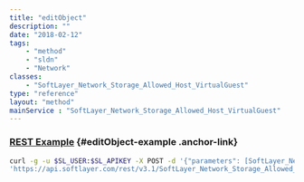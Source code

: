 ```yaml
---
title: "editObject"
description: ""
date: "2018-02-12"
tags:
    - "method"
    - "sldn"
    - "Network"
classes:
    - "SoftLayer_Network_Storage_Allowed_Host_VirtualGuest"
type: "reference"
layout: "method"
mainService : "SoftLayer_Network_Storage_Allowed_Host_VirtualGuest"
---
```


### [REST Example](#editObject-example) <a href="/article/rest/"><i class="fas fa-question"></i></a> {#editObject-example .anchor-link} 
```bash
curl -g -u $SL_USER:$SL_APIKEY -X POST -d '{"parameters": [SoftLayer_Network_Storage_Allowed_Host]}' \
'https://api.softlayer.com/rest/v3.1/SoftLayer_Network_Storage_Allowed_Host_VirtualGuest/{SoftLayer_Network_Storage_Allowed_Host_VirtualGuestID}/editObject'
```
